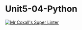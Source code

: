 # Unit5-04-Python
[![Mr Coxall's Super Linter](https://github.com/ICS3U-C-Programming-JulienL/Unit5-04-Python/workflows/Mr%20Coxall's%20Super%20Linter/badge.svg)](https://github.com/ICS3U-C-Programming-JulienL/Unit5-04-Python/actions/)
